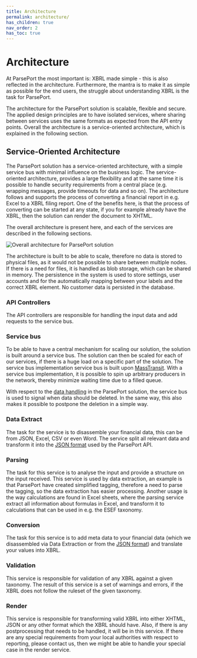 ```yaml
---
title: Architecture
permalink: architecture/
has_children: true
nav_order: 2
has_toc: true
---
```

# Architecture
At ParsePort the most important is: XBRL made simple - this is also reflected in the architecture. Furthermore, the mantra is to make it as simple as possible for the end users, the struggle about understanding XBRL is the task for ParsePort.

The architecture for the ParsePort solution is scalable, flexible and secure. The applied design principles are to have isolated services, where sharing between services uses the same formats as expected from the API entry points. Overall the architecture is a service-oriented architecture, which is explained in the following section.


## Service-Oriented Architecture
The ParsePort solution has a service-oriented architecture, with a simple service bus with minimal influence on the business logic. The service-oriented architecture, provides a large flexibility and at the same time it is possible to handle security requirements from a central place (e.g. wrapping messages, provide timeouts for data and so on). The architecture follows and supports the process of converting a financial report in e.g. Excel to a XBRL filing report. One of the benefits here, is that the process of converting can be started at any state, if you for example already have the XBRL, then the solution can render the document to XHTML.

The overall architecture is present here, and each of the services are described in the following sections.

![Overall architecture for ParsePort solution](http://www.plantuml.com/plantuml/proxy?src=https://raw.githubusercontent.com/ParsePort/ArchitecturalDocumentation/master/architectural-overview/XBRL-high-level-simple.txt?token=ANLMBL5XEQKOGDQBSPR2ZDK57HKIO "Overall architecture for ParsePort solution")

The architecture is built to be able to scale, therefore no data is stored to physical files, as it would not be possible to share between multiple nodes. If there is a need for files, it is handled as blob storage, which can be shared in memory. The persistence in the system is used to store settings, user accounts and for the automatically mapping between your labels and the correct XBRL element. No customer data is persisted in the database.

### API Controllers
The API controllers are responsible for handling the input data and add requests to the service bus.

### Service bus
To be able to have a central mechanism for scaling our solution, the solution is built around a service bus. The solution can then be scaled for each of our services, if there is a huge load on a specific part of the solution. The service bus implementation service bus is built upon [MassTransit](https://masstransit-project.com/). With a service bus implementation, it is possible to spin up arbitrary producers in the network, thereby minimize waiting time due to a filled queue.

With respect to the [data handling](../security/datahandling.md) in the ParsePort solution, the service bus is used to signal when data should be deleted. In the same way, this also makes it possible to postpone the deletion in a simple way.




### Data Extract
The task for the service is to disassemble your financial data, this can be from JSON, Excel, CSV or even Word. The service split all relevant data and transform it into the [JSON format](../services/inputjson.md) used by the ParsePort API.

### Parsing
The task for this service is to analyse the input and provide a structure on the input received. This service is used by data extraction, an example is that ParsePort have created simplified tagging, therefore a need to parse the tagging, so the data extraction has easier processing. Another usage is the way calculations are found in Excel sheets, where the parsing service extract all information about formulas in Excel, and transform it to calculations that can be used in e.g. the ESEF taxonomy.

### Conversion
The task for this service is to add meta data to your financial data (which we disassembled via Data Extraction or from the [JSON format](../services/inputjson.md)) and translate your values into XBRL.


### Validation
This service is responsible for validation of any XBRL against a given taxonomy. The result of this service is a set of warnings and errors, if the XBRL does not follow the ruleset of the given taxonomy.

### Render
This service is responsible for transforming valid XBRL into either XHTML, JSON or any other format which the XBRL should have. Also, if there is any postprocessing that needs to be handled, it will be in this service. If there are any special requirements from your local authorities with respect to reporting, please contact us, then we might be able to handle your special case in the render service.
